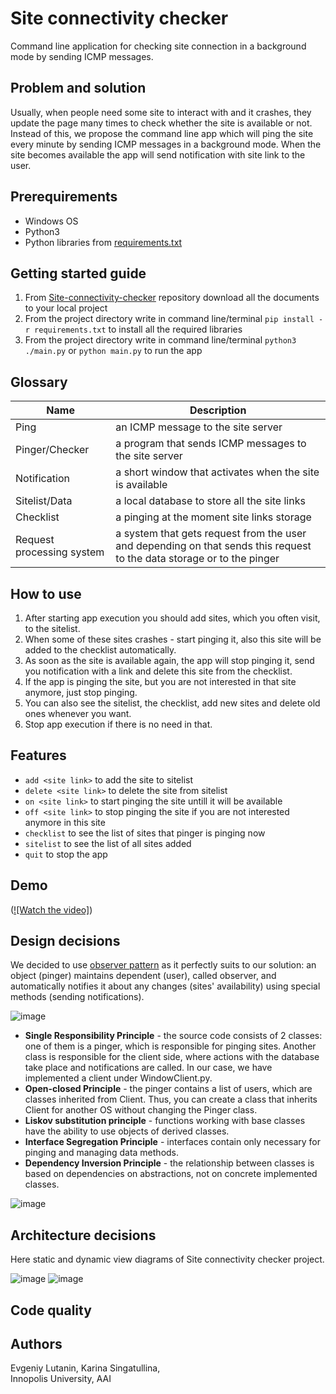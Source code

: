 # Site connectivity checker
Command line application for checking site connection in a background mode by sending ICMP messages.

## Problem and solution
Usually, when people need some site to interact with and it crashes, they update the page many times to check whether the site is available or not. Instead of this, we propose the command line app which will ping the site every minute by sending ICMP messages in a background mode. When the site becomes available the app will send notification with site link to the user.

## Prerequirements
* Windows OS
* Python3
* Python libraries from [requirements.txt](https://github.com/curlykorine/Site-connectivity-checker/blob/main/requirements.txt)

## Getting started guide
1. From [Site-connectivity-checker](https://github.com/curlykorine/Site-connectivity-checker) repository download all the documents to your local project
2. From the project directory write in command line/terminal `pip install -r requirements.txt` to install all the required libraries 
3. From the project directory write in command line/terminal `python3 ./main.py` or `python main.py` to run the app

## Glossary
Name                      | Description
--------------------------|--------------------------------------------------------------------
Ping                      | an ICMP message to the site server
Pinger/Checker            | a program that sends ICMP messages to the site server
Notification              | a short window that activates when the site is available
Sitelist/Data             | a local database to store all the site links
Checklist                 | a pinging at the moment site links storage 
Request processing system | a system that gets request from the user and depending on that sends this request to the data storage or to the pinger

## How to use
1. After starting app execution you should add sites, which you often visit, to the sitelist.
2. When some of these sites crashes - start pinging it, also this site will be added to the checklist automatically.
3. As soon as the site is available again, the app will stop pinging it, send you notification with a link and delete this site from the checklist.
4. If the app is pinging the site, but you are not interested in that site anymore, just stop pinging.
5. You can also see the sitelist, the checklist, add new sites and delete old ones whenever you want.
6. Stop app execution if there is no need in that.

## Features
* `add <site link>` to add the site to sitelist
* `delete <site link>` to delete the site from sitelist
* `on <site link>` to start pinging the site untill it will be available
* `off <site link>` to stop pinging the site if you are not interested anymore in this site
* `checklist` to see the list of sites that pinger is pinging now
* `sitelist` to see the list of all sites added
* `quit` to stop the app

## Demo
([![Watch the video]](https://youtu.be/vt5fpE0bzSY))

## Design decisions
We decided to use [observer pattern](https://en.wikipedia.org/wiki/Observer_pattern) as it perfectly suits to our solution: an object (pinger) maintains dependent (user), called observer, and  automatically notifies it about any changes (sites' availability) using special methods (sending notifications).

![image](https://user-images.githubusercontent.com/69847727/136710676-d5fbc0ea-13d3-4f53-9d64-9a214d0b40e4.png)

* **Single Responsibility Principle** - the source code consists of 2 classes: one of them is a pinger, which is responsible for pinging sites. Another class is responsible for the client side, where actions with the database take place and notifications are called. In our case, we have implemented a client under WindowClient.py.
* **Open-closed Principle** - the pinger contains a list of users, which are classes inherited from Client. Thus, you can create a class that inherits Client for another OS without changing the Pinger class.
* **Liskov substitution principle** - functions working with base classes have the ability to use objects of derived classes.
* **Interface Segregation Principle** - interfaces contain only necessary for pinging and managing data methods.
* **Dependency Inversion Principle** - the relationship between classes is based on dependencies on abstractions, not on concrete implemented classes.

![image](https://user-images.githubusercontent.com/69847727/134787351-17ae8031-4ecf-41ee-b876-662e076e5a03.png)

## Architecture decisions
Here static and dynamic view diagrams of Site connectivity checker project.

![image](https://user-images.githubusercontent.com/69847727/136712455-114d9563-2aaf-4b2a-8f51-eb3a5a9a27c7.png)
![image](https://user-images.githubusercontent.com/69847727/134787343-0310f0ba-1a09-4f75-8a11-3a44077a3b41.png)

## Code quality


## Authors
Evgeniy Lutanin, Karina Singatullina,  
Innopolis University, AAI
